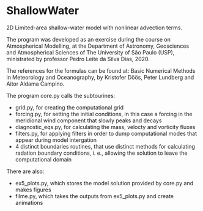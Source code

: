 # ShallowWater

2D Limited-area shallow-water model with nonlinear advection terms.

The program was developed as an exercise during the course on Atmospherical Modelling, at the Department of Astronomy, Geosciences and Atmospherical Sciences of The University of São Paulo (USP), ministrated by professor Pedro Leite da Silva Dias, 2020.

The references for the formulas can be found at: Basic Numerical Methods in Meteorology and Oceanography, by Kristofer Döös, Peter Lundberg and Aitor Aldama Campino.


The program core.py calls the subtourines:

* grid.py, for creating the computational grid
* forcing.py, for setting the initial conditions, in this case a forcing in the meridional wind component that slowly peaks and decays
* diagnostic_eqs.py, for calculating the mass, velocty and vorticity fluxes
* filters.py, for applying filters in order to dump computational modes that appear during model intergation
* 4 distinct boundaries routines, that use distinct methods for calculating radation boundary conditions, i. e., allowing the solution to leave the computational domain

There are also:

*  ex5_plots.py, which  stores the model solution provided by core.py and makes figures
*  filme.py, which takes the outputs from ex5_plots.py and create animations

